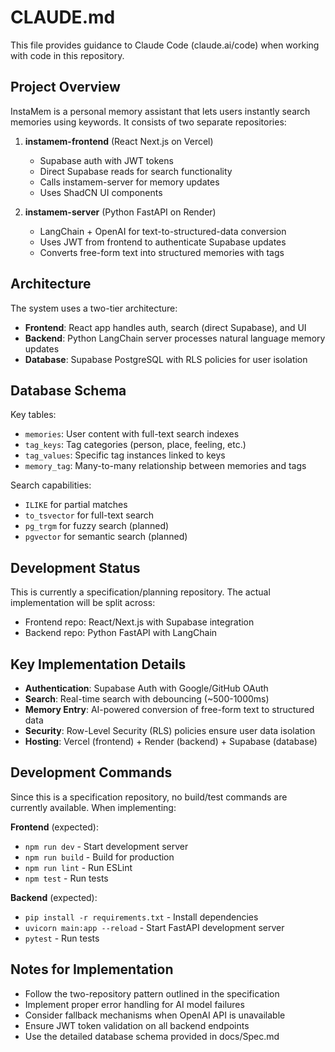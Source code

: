 # CLAUDE.md

This file provides guidance to Claude Code (claude.ai/code) when working with code in this repository.

## Project Overview

InstaMem is a personal memory assistant that lets users instantly search memories using keywords. It consists of two separate repositories:

1. **instamem-frontend** (React Next.js on Vercel)
   - Supabase auth with JWT tokens
   - Direct Supabase reads for search functionality
   - Calls instamem-server for memory updates
   - Uses ShadCN UI components

2. **instamem-server** (Python FastAPI on Render)
   - LangChain + OpenAI for text-to-structured-data conversion
   - Uses JWT from frontend to authenticate Supabase updates
   - Converts free-form text into structured memories with tags

## Architecture

The system uses a two-tier architecture:
- **Frontend**: React app handles auth, search (direct Supabase), and UI
- **Backend**: Python LangChain server processes natural language memory updates
- **Database**: Supabase PostgreSQL with RLS policies for user isolation

## Database Schema

Key tables:
- `memories`: User content with full-text search indexes
- `tag_keys`: Tag categories (person, place, feeling, etc.)
- `tag_values`: Specific tag instances linked to keys
- `memory_tag`: Many-to-many relationship between memories and tags

Search capabilities:
- `ILIKE` for partial matches
- `to_tsvector` for full-text search
- `pg_trgm` for fuzzy search (planned)
- `pgvector` for semantic search (planned)

## Development Status

This is currently a specification/planning repository. The actual implementation will be split across:
- Frontend repo: React/Next.js with Supabase integration
- Backend repo: Python FastAPI with LangChain

## Key Implementation Details

- **Authentication**: Supabase Auth with Google/GitHub OAuth
- **Search**: Real-time search with debouncing (~500-1000ms)
- **Memory Entry**: AI-powered conversion of free-form text to structured data
- **Security**: Row-Level Security (RLS) policies ensure user data isolation
- **Hosting**: Vercel (frontend) + Render (backend) + Supabase (database)

## Development Commands

Since this is a specification repository, no build/test commands are currently available. When implementing:

**Frontend** (expected):
- `npm run dev` - Start development server
- `npm run build` - Build for production
- `npm run lint` - Run ESLint
- `npm test` - Run tests

**Backend** (expected):
- `pip install -r requirements.txt` - Install dependencies
- `uvicorn main:app --reload` - Start FastAPI development server
- `pytest` - Run tests

## Notes for Implementation

- Follow the two-repository pattern outlined in the specification
- Implement proper error handling for AI model failures
- Consider fallback mechanisms when OpenAI API is unavailable
- Ensure JWT token validation on all backend endpoints
- Use the detailed database schema provided in docs/Spec.md